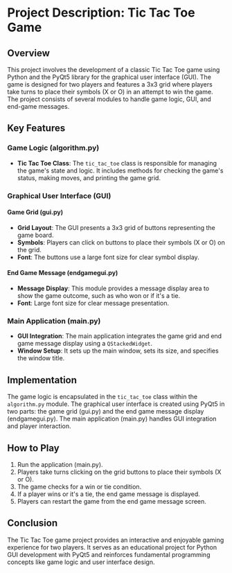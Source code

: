 # Project Description: Tic Tac Toe Game

## Overview

This project involves the development of a classic Tic Tac Toe game using Python and the PyQt5 library for the graphical user interface (GUI). The game is designed for two players and features a 3x3 grid where players take turns to place their symbols (X or O) in an attempt to win the game. The project consists of several modules to handle game logic, GUI, and end-game messages.

## Key Features

### Game Logic (algorithm.py)

- **Tic Tac Toe Class**: The `tic_tac_toe` class is responsible for managing the game's state and logic. It includes methods for checking the game's status, making moves, and printing the game grid.

### Graphical User Interface (GUI)

#### Game Grid (gui.py)

- **Grid Layout**: The GUI presents a 3x3 grid of buttons representing the game board.
- **Symbols**: Players can click on buttons to place their symbols (X or O) on the grid.
- **Font**: The buttons use a large font size for clear symbol display.

#### End Game Message (endgamegui.py)

- **Message Display**: This module provides a message display area to show the game outcome, such as who won or if it's a tie.
- **Font**: Large font size for clear message presentation.

### Main Application (main.py)

- **GUI Integration**: The main application integrates the game grid and end game message display using a `QStackedWidget`.
- **Window Setup**: It sets up the main window, sets its size, and specifies the window title.

## Implementation

The game logic is encapsulated in the `tic_tac_toe` class within the `algorithm.py` module. The graphical user interface is created using PyQt5 in two parts: the game grid (gui.py) and the end game message display (endgamegui.py). The main application (main.py) handles GUI integration and player interaction.

## How to Play

1. Run the application (main.py).
2. Players take turns clicking on the grid buttons to place their symbols (X or O).
3. The game checks for a win or tie condition.
4. If a player wins or it's a tie, the end game message is displayed.
5. Players can restart the game from the end game message screen.

## Conclusion

The Tic Tac Toe game project provides an interactive and enjoyable gaming experience for two players. It serves as an educational project for Python GUI development with PyQt5 and reinforces fundamental programming concepts like game logic and user interface design.
